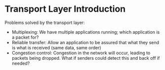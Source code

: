 # Transport Layer Introduction

Problems solved by the transport layer:

- Multiplexing: We have multiple applications running; which application is a packet for?
- Reliable transfer: Allow an application to be assured that what they send is what is received (same data, same order)
- Congestion control: Congestion in the network will occur, leading to packets being dropped. What if senders could detect this and back off if needed?